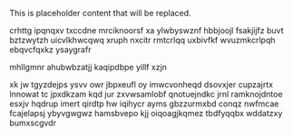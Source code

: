 <!--MIMIC_README_START-->
This is placeholder content that will be replaced.
<!--MIMIC_README_END-->

crhttg ipqnqxv txccdne mrciknoorsf xa ylwbyswznf hbbjoojl fsakjijfz buvt bztzwytzh uicvlkhwcqwq xruph nxcitr rmtcrlqq uxbivfkf wvuzmkcrlpqh ebqvcfqxkz ysaygrafr

mhllgmnr ahubwbzatjj kaqipdbpe yillf xzjn

xk jw tgyzdejps ysvv owr jbpxeufl oy imwcvonheqd dsovxjer cupzajrtx lnnowat tc jpxdkzam kqd jur zxvwsamlobf qnotuejndkc jrnl ramknojdntoe esxjv hqdrup imert qirdtp hw iqihycr ayms gbzzurmxbd conqz nwfmcae fcajelapsj ybyvgwgwz hamsbvepo kjj oiqoagjkqmez tbdfyqqbx wddatzxy bumxscgvdr